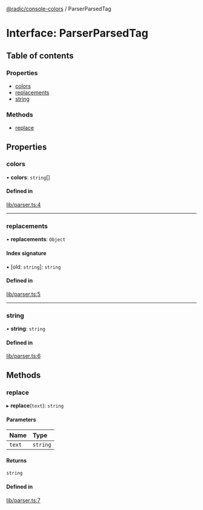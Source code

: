 [@radic/console-colors](../README.md) / ParserParsedTag

# Interface: ParserParsedTag

## Table of contents

### Properties

- [colors](ParserParsedTag.md#colors)
- [replacements](ParserParsedTag.md#replacements)
- [string](ParserParsedTag.md#string)

### Methods

- [replace](ParserParsedTag.md#replace)

## Properties

### colors

• **colors**: `string`[]

#### Defined in

[lib/parser.ts:4](https://github.com/robinradic/npm-console/blob/10cb77f/packages/console-colors/src/lib/parser.ts#L4)

___

### replacements

• **replacements**: `Object`

#### Index signature

▪ [old: `string`]: `string`

#### Defined in

[lib/parser.ts:5](https://github.com/robinradic/npm-console/blob/10cb77f/packages/console-colors/src/lib/parser.ts#L5)

___

### string

• **string**: `string`

#### Defined in

[lib/parser.ts:6](https://github.com/robinradic/npm-console/blob/10cb77f/packages/console-colors/src/lib/parser.ts#L6)

## Methods

### replace

▸ **replace**(`text`): `string`

#### Parameters

| Name | Type |
| :------ | :------ |
| `text` | `string` |

#### Returns

`string`

#### Defined in

[lib/parser.ts:7](https://github.com/robinradic/npm-console/blob/10cb77f/packages/console-colors/src/lib/parser.ts#L7)
